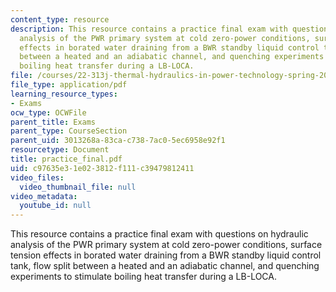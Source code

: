 ```yaml
---
content_type: resource
description: This resource contains a practice final exam with questions on hydraulic
  analysis of the PWR primary system at cold zero-power conditions, surface tension
  effects in borated water draining from a BWR standby liquid control tank, flow split
  between a heated and an adiabatic channel, and quenching experiments to stimulate
  boiling heat transfer during a LB-LOCA.
file: /courses/22-313j-thermal-hydraulics-in-power-technology-spring-2007/c97635e31e023812f111c39479812411_practice_final.pdf
file_type: application/pdf
learning_resource_types:
- Exams
ocw_type: OCWFile
parent_title: Exams
parent_type: CourseSection
parent_uid: 3013268a-83ca-c738-7ac0-5ec6958e92f1
resourcetype: Document
title: practice_final.pdf
uid: c97635e3-1e02-3812-f111-c39479812411
video_files:
  video_thumbnail_file: null
video_metadata:
  youtube_id: null
---
```

This resource contains a practice final exam with questions on hydraulic analysis of the PWR primary system at cold zero-power conditions, surface tension effects in borated water draining from a BWR standby liquid control tank, flow split between a heated and an adiabatic channel, and quenching experiments to stimulate boiling heat transfer during a LB-LOCA.

